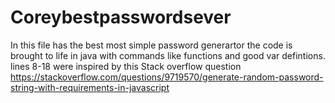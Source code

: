 # Coreybestpasswordsever
In this file has the best most simple password generartor
the code is brought to life in java with commands like functions and good var defintions. 
lines 8-18 were inspired by this Stack overflow question
https://stackoverflow.com/questions/9719570/generate-random-password-string-with-requirements-in-javascript
